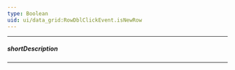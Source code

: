 ```yaml
---
type: Boolean
uid: ui/data_grid:RowDblClickEvent.isNewRow
---
```

---
##### shortDescription
<!-- Description goes here -->

---
<!-- Description goes here -->